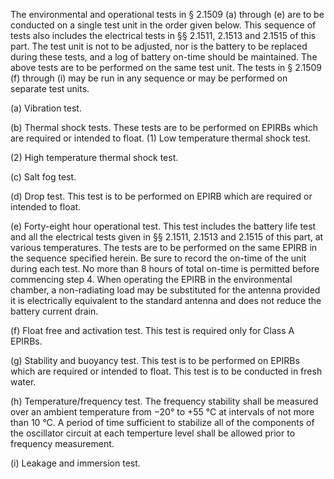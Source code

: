 The environmental and operational tests in § 2.1509 (a) through (e) are to be conducted on a single test unit in the order given below. This sequence of tests also includes the electrical tests in §§ 2.1511, 2.1513 and 2.1515 of this part. The test unit is not to be adjusted, nor is the battery to be replaced during these tests, and a log of battery on-time should be maintained. The above tests are to be performed on the same test unit. The tests in § 2.1509 (f) through (i) may be run in any sequence or may be performed on separate test units.

(a) Vibration test.
                  
                

(b) Thermal shock tests. These tests are to be performed on EPIRBs which are required or intended to float. (1) Low temperature thermal shock test.
                  
                

(2) High temperature thermal shock test.
                  
                

(c) Salt fog test.
                  
                

(d) Drop test. This test is to be performed on EPIRB which are required or intended to float.
                

(e) Forty-eight hour operational test. This test includes the battery life test and all the electrical tests given in §§ 2.1511, 2.1513 and 2.1515 of this part, at various temperatures. The tests are to be performed on the same EPIRB in the sequence specified herein. Be sure to record the on-time of the unit during each test. No more than 8 hours of total on-time is permitted before commencing step 4. When operating the EPIRB in the environmental chamber, a non-radiating load may be substituted for the antenna provided it is electrically equivalent to the standard antenna and does not reduce the battery current drain.
                

(f) Float free and activation test. This test is required only for Class A EPIRBs.
                

(g) Stability and buoyancy test. This test is to be performed on EPIRBs which are required or intended to float. This test is to be conducted in fresh water.
                

(h) Temperature/frequency test. The frequency stability shall be measured over an ambient temperature from −20° to +55 °C at intervals of not more than 10 °C. A period of time sufficient to stabilize all of the components of the oscillator circuit at each temperture level shall be allowed prior to frequency measurement.
                

(i) Leakage and immersion test.
                  
                

